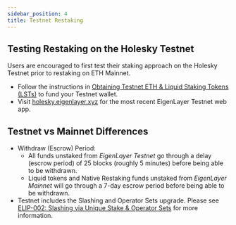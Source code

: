 ```yaml
---
sidebar_position: 4
title: Testnet Restaking
---
```


## Testing Restaking on the Holesky Testnet

Users are encouraged to first test their staking approach on the Holesky Testnet prior to restaking on ETH Mainnet.

* Follow the instructions in [Obtaining Testnet ETH & Liquid Staking Tokens (LSTs)](obtaining-testnet-eth-and-liquid-staking-tokens-lsts.md) to fund your Testnet wallet.
* Visit [holesky.eigenlayer.xyz](https://holesky.eigenlayer.xyz/) for the most recent EigenLayer Testnet web app.



## Testnet vs Mainnet Differences

- Withdraw (Escrow) Period:
    - All funds unstaked from _EigenLayer Testnet_ go through a delay (escrow period) of 25 blocks (roughly 5 minutes) before being able to be withdrawn.
    - Liquid tokens and Native Restaking funds unstaked from _EigenLayer Mainnet_ will go through a 7-day escrow period before being able to be withdrawn.
- Testnet includes the Slashing and Operator Sets upgrade. Please see [ELIP-002: Slashing via Unique Stake & Operator Sets](https://github.com/eigenfoundation/ELIPs/blob/main/ELIPs/ELIP-002.md) for more information.

